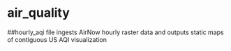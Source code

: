 # air_quality
##hourly_aqi file ingests AirNow hourly raster data and outputs static maps of contiguous US AQI visualization
